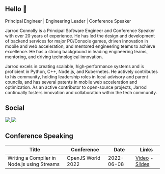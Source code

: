 ## Hello :wave:

Principal Engineer | Engineering Leader | Conference Speaker

Jarrod Connolly is a Principal Software Engineer and Conference Speaker with over 20 years of experience. He has led the design and development of backend services for major PC/Console games, driven innovation in mobile and web acceleration, and mentored engineering teams to achieve excellence. He has a strong background in leading engineering teams, mentoring, and driving technological innovation.

Jarrod excels in creating scalable, high-performance systems and is proficient in Python, C++, Node.js, and Kubernetes. He actively contributes to his community, holding leadership roles in local advisory and parent councils, and has several patents in mobile web acceleration and optimization. As an active contributor to open-source projects, Jarrod continually fosters innovation and collaboration within the tech community.

## Social

<a href="https://nestedquotes.ca/" target="_blank">
  <img src="https://img.shields.io/badge/Website-blue?style=for-the-badge&logo=site">
</a>

<a href="https://www.linkedin.com/in/jarrodconnolly/" target="_blank">
  <img src="https://img.shields.io/badge/LinkedIn-blue?style=for-the-badge&logo=linkedin&labelColor=blue">
</a>

## Conference Speaking

| Title | Conference | Date | Links |
| --- | --- | --- | --- |
| Writing a Compiler in Node.js using Streams | OpenJS World 2022 | 2022-06-08 | [Video](https://youtu.be/aPHf_-N2yTU) - [Slides](https://static.sched.com/hosted_files/openjsworld2022/78/OpenJSW%20World%202022.pdf) |
